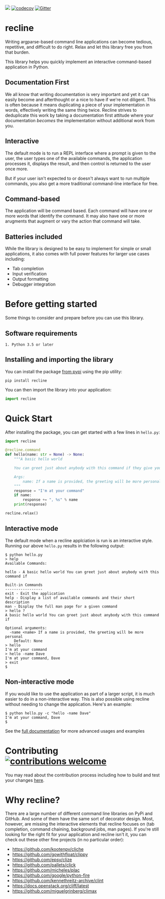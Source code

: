 ![](https://github.com/NetApp/recline/workflows/build/badge.svg?branch=master)
[![codecov](https://codecov.io/gh/NetApp/recline/branch/master/graph/badge.svg?token=QPHL12QH4N)](https://codecov.io/gh/NetApp/recline)
[![Gitter](https://badges.gitter.im/netapp-recline/community.svg)](https://gitter.im/netapp-recline/community?utm_source=badge&utm_medium=badge&utm_campaign=pr-badge)

# recline

Writing argparse-based command line applications can become tedious, repetitive,
and difficult to do right. Relax and let this library free you from that burden.

This library helps you quickly implement an interactive command-based application in Python.

## Documentation First
We all know that writing documentation is very important and yet it can easily become
and afterthought or a nice to have if we're not diligent. This is often because it
means duplicating a piece of your implementation in words, effectively writing the
same thing twice. Recline strives to deduplicate this work by taking a documentation
first attitude where your documentation _becomes_ the implementation without additional
work from you.

## Interactive

The default mode is to run a REPL interface where a prompt is given to the user, the
user types one of the available commands, the application processes it, displays the
result, and then control is returned to the user once more.

But if your user isn't expected to or doesn't always want to run multiple commands,
you also get a more traditional command-line interface for free.

## Command-based

The application will be command based. Each command will have one or more words
that identify the command. It may also have one or more arugments that augment or
vary the action that command will take.

## Batteries included

While the library is designed to be easy to implement for simple or small applications,
it also comes with full power features for larger use cases including:

* Tab completion
* Input verification
* Output formatting
* Debugger integration

# Before getting started

Some things to consider and prepare before you can use this library.

## Software requirements

```
1. Python 3.5 or later
```

## Installing and importing the library

You can install the package [from pypi](https://pypi.org/project/recline) using the pip utility:

```
pip install recline
```

You can then import the library into your application:

```python
import recline
```

# Quick Start

After installing the package, you can get started with a few lines in `hello.py`:

```python
import recline

@recline.command
def hello(name: str = None) -> None:
    """A basic hello world

    You can greet just about anybody with this command if they give you their name!

    Args:
        name: If a name is provided, the greeting will be more personal
    """
    response = "I'm at your command"
    if name:
        response += ", %s" % name
    print(response)

recline.relax()
```

## Interactive mode

The default mode when a recline applciation is run is an interactive style. Running
our above `hello.py` results in the following output:

```
$ python hello.py
> help
Available Commands:

hello - A basic hello world You can greet just about anybody with this command if

Built-in Commands
-----------------
exit - Exit the application
help - Display a list of available commands and their short description
man - Display the full man page for a given command
> hello ?
A basic hello world You can greet just about anybody with this command if

Optional arguments:
  -name <name> If a name is provided, the greeting will be more personal
    Default: None
> hello
I'm at your command
> hello -name Dave
I'm at your command, Dave
> exit
$
```

## Non-interactive mode

If you would like to use the application as part of a larger script, it is much
easier to do in a non-interactive way. This is also possible using recline without
needing to change the application. Here's an example:

```
$ python hello.py -c "hello -name Dave"
I'm at your command, Dave
$
```

See the [full documentation](https://netapp.github.io/recline) for more advanced usages and examples

# Contributing [![contributions welcome](https://img.shields.io/badge/contributions-welcome-brightgreen.svg?style=flat)](https://github.com/NetApp/recline/issues)

You may read about the contribution process including how to build and test your changes [here](CONTRIBUTING.md).

# Why recline?

There are a large number of different command line libraries on PyPi and GitHub.
And some of them have the same sort of decorator design. Most, however, are missing
the interactive elements that recline focuses on (tab completion, command chaining,
background jobs, man pages). If you're still looking for the right fit for your
application and recline isn't it, you can check out these other fine projects (in no
particular order):

* https://github.com/kootenpv/cliche
* https://github.com/gowithfloat/clippy
* https://github.com/epsy/clize
* https://github.com/pallets/click
* https://github.com/micheles/plac
* https://github.com/google/python-fire
* https://github.com/kennethreitz-archive/clint
* https://docs.openstack.org/cliff/latest
* https://github.com/miguelgrinberg/climax
